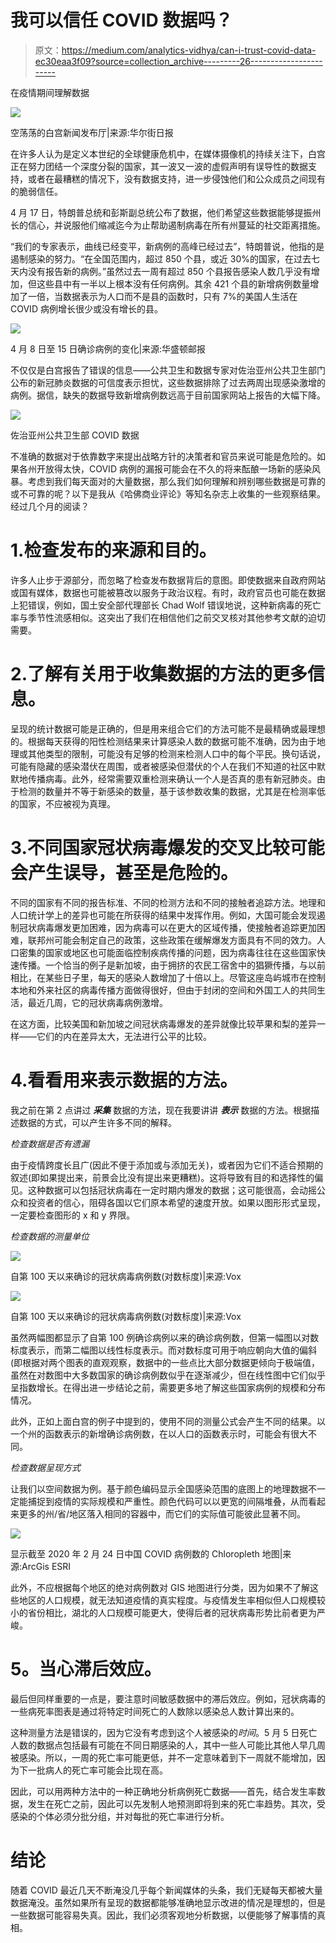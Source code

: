 # 我可以信任 COVID 数据吗？

> 原文：<https://medium.com/analytics-vidhya/can-i-trust-covid-data-ec30eaa3f09?source=collection_archive---------26----------------------->

在疫情期间理解数据

![](img/617c00fdde8b3fcba4cba34d2a975754.png)

空荡荡的白宫新闻发布厅|来源:华尔街日报

在许多人认为是定义本世纪的全球健康危机中，在媒体摄像机的持续关注下，白宫正在努力团结一个深度分裂的国家，其一波又一波的虚假声明有误导性的数据支持，或者在最糟糕的情况下，没有数据支持，进一步侵蚀他们和公众成员之间现有的脆弱信任。

4 月 17 日，特朗普总统和彭斯副总统公布了数据，他们希望这些数据能够提振州长的信心，并说服他们缩减迄今为止帮助遏制病毒在所有州蔓延的社交距离措施。

“我们的专家表示，曲线已经变平，新病例的高峰已经过去”，特朗普说，他指的是遏制感染的努力。“在全国范围内，超过 850 个县，或近 30%的国家，在过去七天内没有报告新的病例。”虽然过去一周有超过 850 个县报告感染人数几乎没有增加，但这些县中有一半以上根本没有任何病例。其余 421 个县的新增病例数量增加了一倍，当数据表示为人口而不是县的函数时，只有 7%的美国人生活在 COVID 病例增长很少或没有增长的县。

![](img/41cc12e6ae8d9682f0581507611f9005.png)

4 月 8 日至 15 日确诊病例的变化|来源:华盛顿邮报

不仅仅是白宫报告了错误的信息——公共卫生和数据专家对佐治亚州公共卫生部门公布的新冠肺炎数据的可信度表示担忧，这些数据排除了过去两周出现感染激增的病例。据信，缺失的数据导致新增病例数远高于目前国家网站上报告的大幅下降。

![](img/ea2c88b838af7066a5346e2e174fd4b0.png)

佐治亚州公共卫生部 COVID 数据

不准确的数据对于依靠数字来提出战略方针的决策者和官员来说可能是危险的。如果各州开放得太快，COVID 病例的漏报可能会在不久的将来酝酿一场新的感染风暴。考虑到我们每天面对的大量数据，那么我们如何理解和辨别哪些数据是可靠的或不可靠的呢？以下是我从《哈佛商业评论》等知名杂志上收集的一些观察结果。经过几个月的阅读？

# 1.检查发布的来源和目的。

许多人止步于源部分，而忽略了检查发布数据背后的意图。即使数据来自政府网站或国有媒体，数据也可能被篡改以服务于政治议程。有时，政府官员也可能在数据上犯错误，例如，国土安全部代理部长 Chad Wolf 错误地说，这种新病毒的死亡率与季节性流感相似。这突出了我们在相信他们之前交叉核对其他参考文献的迫切需要。

# 2.了解有关用于收集数据的方法的更多信息。

呈现的统计数据可能是正确的，但是用来组合它们的方法可能不是最精确或最理想的。根据每天获得的阳性检测结果来计算感染人数的数据可能不准确，因为由于地理或其他类型的限制，可能没有足够的检测来检测人口中的每个平民。换句话说，可能有隐藏的感染潜伏在周围，或者被感染但潜伏的个人在我们不知道的社区中默默地传播病毒。此外，经常需要双重检测来确认一个人是否真的患有新冠肺炎。由于检测的数量并不等于新感染的数量，基于该参数收集的数据，尤其是在检测率低的国家，不应被视为真理。

# 3.不同国家冠状病毒爆发的交叉比较可能会产生误导，甚至是危险的。

不同的国家有不同的报告标准、不同的检测方法和不同的接触者追踪方法。地理和人口统计学上的差异也可能在所获得的结果中发挥作用。例如，大国可能会发现遏制冠状病毒爆发更加困难，因为病毒可以在更大的区域传播，使接触者追踪更加困难，联邦州可能会制定自己的政策，这些政策在缓解爆发方面具有不同的效力。人口密集的国家或地区也可能面临控制疾病传播的问题，因为病毒往往在这些国家快速传播。一个恰当的例子是新加坡，由于拥挤的农民工宿舍中的猖獗传播，与以前相比，在某些日子里，每天的感染人数增加了十倍以上。尽管这座岛屿城市在控制本地和外来社区的病毒传播方面做得很好，但由于封闭的空间和外国工人的共同生活，最近几周，它的冠状病毒病例激增。

在这方面，比较美国和新加坡之间冠状病毒爆发的差异就像比较苹果和梨的差异一样——它们的内在差异太大，无法进行公平的比较。

# 4.看看用来表示数据的方法。

我之前在第 2 点讲过 ***采集*** 数据的方法，现在我要讲讲 ***表示*** 数据的方法。根据描述数据的方式，可以产生许多不同的解释。

*检查数据是否有遗漏*

由于疫情跨度长且广(因此不便于添加或与添加无关)，或者因为它们不适合预期的叙述(即如果提出来，前景会比没有提出来更糟糕)。这将导致有目的和选择性的偏见。这种数据可以包括冠状病毒在一定时期内爆发的数据；这可能很高，会动摇公众和投资者的信心，阻碍各国以它们原本希望的速度开放。如果以图形形式呈现，一定要检查图形的 x 和 y 界限。

*检查数据的测量单位*

![](img/a5a2bc4e77792fec3ab99c76221c7606.png)

自第 100 天以来确诊的冠状病毒病例数(对数标度)|来源:Vox

![](img/64f6f62b168c7e9f08f8351fd07458ab.png)

自第 100 天以来确诊的冠状病毒病例数(对数标度)|来源:Vox

虽然两幅图都显示了自第 100 例确诊病例以来的确诊病例数，但第一幅图以对数标度表示，而第二幅图以线性标度表示。而对数标度可用于响应朝向大值的偏斜(即根据对两个图表的直观观察，数据中的一些点比大部分数据更倾向于极端值，虽然在对数图中大多数国家的确诊病例数似乎在逐渐减少，但在线性图中它们似乎呈指数增长。在得出进一步结论之前，需要更多地了解这些国家病例的规模和分布情况。

此外，正如上面白宫的例子中提到的，使用不同的测量公式会产生不同的结果。以一个州的函数表示的新增确诊病例数，在以人口的函数表示时，可能会有很大不同。

*检查数据呈现方式*

让我们以空间数据为例。基于颜色编码显示全国感染范围的底图上的地理数据不一定能捕捉到疫情的实际规模和严重性。颜色代码可以以更宽的间隔堆叠，从而看起来更多的州/省/地区落入相同的容器中，而它们的实际值可能彼此显著不同。

![](img/17c03566c5b0c1572cc6f2b5076c3c85.png)

显示截至 2020 年 2 月 24 日中国 COVID 病例数的 Chloropleth 地图|来源:ArcGis ESRI

此外，不应根据每个地区的绝对病例数对 GIS 地图进行分类，因为如果不了解这些地区的人口规模，就无法知道疫情的真实程度。与疫情发生率相似但人口规模较小的省份相比，湖北的人口规模可能更大，使得后者的冠状病毒形势比前者更为严峻。

# **5。当心滞后效应。**

最后但同样重要的一点是，要注意时间敏感数据中的滞后效应。例如，冠状病毒的一些病死率图表是通过将特定时间死亡的人数除以感染总人数计算出来的。

这种测量方法是错误的，因为它没有考虑到这个人被感染的*时间*。5 月 5 日死亡人数的数据点包括最有可能在不同日期感染的人，其中一些人可能比其他人早几周被感染。所以，一周的死亡率可能更低，并不一定意味着到下一周就不能增加，因为下一批病人的死亡率可能会比现在高。

因此，可以用两种方法中的一种正确地分析病例死亡数据——首先，结合发生率数据，发生在死亡之前，因此可以先发制人地预测即将到来的死亡率趋势。其次，受感染的个体必须分批分组，并对每批的死亡率进行分析。

# 结论

随着 COVID 最近几天不断淹没几乎每个新闻媒体的头条，我们无疑每天都被大量数据淹没。虽然如果所有呈现的数据都能够准确地显示改进的情况是理想的，但是一些数据可能容易失真。因此，我们必须客观地分析数据，以便能够了解事情的真相。
